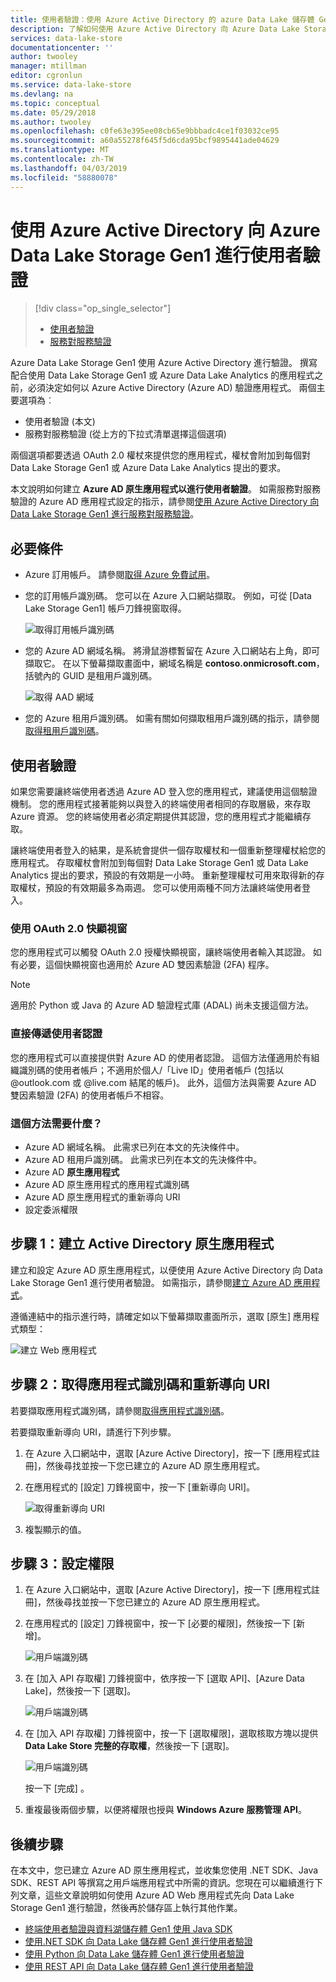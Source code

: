 ```yaml
---
title: 使用者驗證：使用 Azure Active Directory 的 azure Data Lake 儲存體 Gen1 |Microsoft Docs
description: 了解如何使用 Azure Active Directory 向 Azure Data Lake Storage Gen1 完成使用者驗證
services: data-lake-store
documentationcenter: ''
author: twooley
manager: mtillman
editor: cgronlun
ms.service: data-lake-store
ms.devlang: na
ms.topic: conceptual
ms.date: 05/29/2018
ms.author: twooley
ms.openlocfilehash: c0fe63e395ee08cb65e9bbbadc4ce1f03032ce95
ms.sourcegitcommit: a60a55278f645f5d6cda95bcf9895441ade04629
ms.translationtype: MT
ms.contentlocale: zh-TW
ms.lasthandoff: 04/03/2019
ms.locfileid: "58880078"
---
```

# <a name="end-user-authentication-with-azure-data-lake-storage-gen1-using-azure-active-directory"></a>使用 Azure Active Directory 向 Azure Data Lake Storage Gen1 進行使用者驗證
> [!div class="op_single_selector"]
> * [使用者驗證](data-lake-store-end-user-authenticate-using-active-directory.md)
> * [服務對服務驗證](data-lake-store-service-to-service-authenticate-using-active-directory.md)
> 
> 

Azure Data Lake Storage Gen1 使用 Azure Active Directory 進行驗證。 撰寫配合使用 Data Lake Storage Gen1 或 Azure Data Lake Analytics 的應用程式之前，必須決定如何以 Azure Active Directory (Azure AD) 驗證應用程式。 兩個主要選項為︰

* 使用者驗證 (本文)
* 服務對服務驗證 (從上方的下拉式清單選擇這個選項)

兩個選項都要透過 OAuth 2.0 權杖來提供您的應用程式，權杖會附加到每個對 Data Lake Storage Gen1 或 Azure Data Lake Analytics 提出的要求。

本文說明如何建立 **Azure AD 原生應用程式以進行使用者驗證**。 如需服務對服務驗證的 Azure AD 應用程式設定的指示，請參閱[使用 Azure Active Directory 向 Data Lake Storage Gen1 進行服務對服務驗證](data-lake-store-authenticate-using-active-directory.md)。

## <a name="prerequisites"></a>必要條件
* Azure 訂用帳戶。 請參閱[取得 Azure 免費試用](https://azure.microsoft.com/pricing/free-trial/)。

* 您的訂用帳戶識別碼。 您可以在 Azure 入口網站擷取。 例如，可從 [Data Lake Storage Gen1] 帳戶刀鋒視窗取得。
  
    ![取得訂用帳戶識別碼](./media/data-lake-store-end-user-authenticate-using-active-directory/get-subscription-id.png)

* 您的 Azure AD 網域名稱。 將滑鼠游標暫留在 Azure 入口網站右上角，即可擷取它。 在以下螢幕擷取畫面中，網域名稱是 **contoso.onmicrosoft.com**，括號內的 GUID 是租用戶識別碼。 
  
    ![取得 AAD 網域](./media/data-lake-store-end-user-authenticate-using-active-directory/get-aad-domain.png)

* 您的 Azure 租用戶識別碼。 如需有關如何擷取租用戶識別碼的指示，請參閱[取得租用戶識別碼](../active-directory/develop/howto-create-service-principal-portal.md#get-tenant-id)。

## <a name="end-user-authentication"></a>使用者驗證
如果您需要讓終端使用者透過 Azure AD 登入您的應用程式，建議使用這個驗證機制。 您的應用程式接著能夠以與登入的終端使用者相同的存取層級，來存取 Azure 資源。 您的終端使用者必須定期提供其認證，您的應用程式才能繼續存取。

讓終端使用者登入的結果，是系統會提供一個存取權杖和一個重新整理權杖給您的應用程式。 存取權杖會附加到每個對 Data Lake Storage Gen1 或 Data Lake Analytics 提出的要求，預設的有效期是一小時。 重新整理權杖可用來取得新的存取權杖，預設的有效期最多為兩週。 您可以使用兩種不同方法讓終端使用者登入。

### <a name="using-the-oauth-20-pop-up"></a>使用 OAuth 2.0 快顯視窗
您的應用程式可以觸發 OAuth 2.0 授權快顯視窗，讓終端使用者輸入其認證。 如有必要，這個快顯視窗也適用於 Azure AD 雙因素驗證 (2FA) 程序。 

> [!NOTE]
> 適用於 Python 或 Java 的 Azure AD 驗證程式庫 (ADAL) 尚未支援這個方法。
> 
> 

### <a name="directly-passing-in-user-credentials"></a>直接傳遞使用者認證
您的應用程式可以直接提供對 Azure AD 的使用者認證。 這個方法僅適用於有組織識別碼的使用者帳戶；不適用於個人/「Live ID」使用者帳戶 (包括以 @outlook.com 或 @live.com 結尾的帳戶)。 此外，這個方法與需要 Azure AD 雙因素驗證 (2FA) 的使用者帳戶不相容。

### <a name="what-do-i-need-for-this-approach"></a>這個方法需要什麼？
* Azure AD 網域名稱。 此需求已列在本文的先決條件中。
* Azure AD 租用戶識別碼。 此需求已列在本文的先決條件中。
* Azure AD **原生應用程式**
* Azure AD 原生應用程式的應用程式識別碼
* Azure AD 原生應用程式的重新導向 URI
* 設定委派權限


## <a name="step-1-create-an-active-directory-native-application"></a>步驟 1：建立 Active Directory 原生應用程式

建立和設定 Azure AD 原生應用程式，以便使用 Azure Active Directory 向 Data Lake Storage Gen1 進行使用者驗證。 如需指示，請參閱[建立 Azure AD 應用程式](../active-directory/develop/howto-create-service-principal-portal.md)。

遵循連結中的指示進行時，請確定如以下螢幕擷取畫面所示，選取 [原生] 應用程式類型：

![建立 Web 應用程式](./media/data-lake-store-end-user-authenticate-using-active-directory/azure-active-directory-create-native-app.png "建立原生應用程式")

## <a name="step-2-get-application-id-and-redirect-uri"></a>步驟 2：取得應用程式識別碼和重新導向 URI

若要擷取應用程式識別碼，請參閱[取得應用程式識別碼](../active-directory/develop/howto-create-service-principal-portal.md#get-application-id-and-authentication-key)。

若要擷取重新導向 URI，請進行下列步驟。

1. 在 Azure 入口網站中，選取 [Azure Active Directory]，按一下 [應用程式註冊]，然後尋找並按一下您已建立的 Azure AD 原生應用程式。

2. 在應用程式的 [設定] 刀鋒視窗中，按一下 [重新導向 URI]。

    ![取得重新導向 URI](./media/data-lake-store-end-user-authenticate-using-active-directory/azure-active-directory-redirect-uri.png)

3. 複製顯示的值。


## <a name="step-3-set-permissions"></a>步驟 3：設定權限

1. 在 Azure 入口網站中，選取 [Azure Active Directory]，按一下 [應用程式註冊]，然後尋找並按一下您已建立的 Azure AD 原生應用程式。

2. 在應用程式的 [設定] 刀鋒視窗中，按一下 [必要的權限]，然後按一下 [新增]。

    ![用戶端識別碼](./media/data-lake-store-end-user-authenticate-using-active-directory/aad-end-user-auth-set-permission-1.png)

3. 在 [加入 API 存取權] 刀鋒視窗中，依序按一下 [選取 API]、[Azure Data Lake]，然後按一下 [選取]。

    ![用戶端識別碼](./media/data-lake-store-end-user-authenticate-using-active-directory/aad-end-user-auth-set-permission-2.png)
 
4.  在 [加入 API 存取權] 刀鋒視窗中，按一下 [選取權限]，選取核取方塊以提供 **Data Lake Store 完整的存取權**，然後按一下 [選取]。

    ![用戶端識別碼](./media/data-lake-store-end-user-authenticate-using-active-directory/aad-end-user-auth-set-permission-3.png)

    按一下 [完成] 。

5. 重複最後兩個步驟，以便將權限也授與 **Windows Azure 服務管理 API**。
   
## <a name="next-steps"></a>後續步驟
在本文中，您已建立 Azure AD 原生應用程式，並收集您使用 .NET SDK、Java SDK、REST API 等撰寫之用戶端應用程式中所需的資訊。您現在可以繼續進行下列文章，這些文章說明如何使用 Azure AD Web 應用程式先向 Data Lake Storage Gen1 進行驗證，然後再於儲存區上執行其他作業。

* [終端使用者驗證與資料湖儲存體 Gen1 使用 Java SDK](data-lake-store-end-user-authenticate-java-sdk.md)
* [使用.NET SDK 向 Data Lake 儲存體 Gen1 進行使用者驗證](data-lake-store-end-user-authenticate-net-sdk.md)
* [使用 Python 向 Data Lake 儲存體 Gen1 進行使用者驗證](data-lake-store-end-user-authenticate-python.md)
* [使用 REST API 向 Data Lake 儲存體 Gen1 進行使用者驗證](data-lake-store-end-user-authenticate-rest-api.md)

